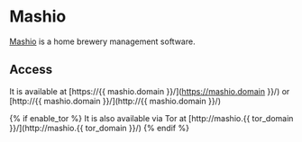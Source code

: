 # Mashio

[Mashio](https://gitlab.com/NickBusey/mashio) is a home brewery management software.

## Access

It is available at [https://{{ mashio.domain }}/](https://mashio.domain }}/) or [http://{{ mashio.domain }}/](http://{{ mashio.domain }}/)

{% if enable_tor %}
It is also available via Tor at [http://mashio.{{ tor_domain }}/](http://mashio.{{ tor_domain }}/)
{% endif %}
